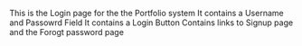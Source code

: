 This is the Login page for the the Portfolio system
It contains a Username and Passowrd Field
It contains a Login Button
Contains links to Signup page and the Forogt password page
